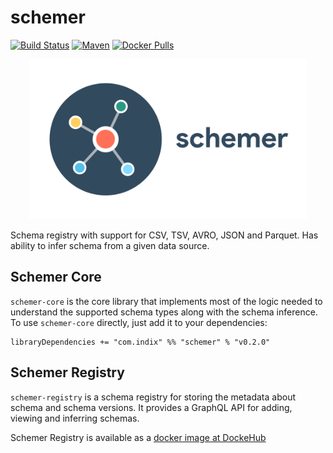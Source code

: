 # schemer
[![Build Status](https://travis-ci.org/indix/schemer.svg?branch=master)](https://travis-ci.org/indix/schemer) [![Maven](https://maven-badges.herokuapp.com/maven-central/com.indix/schemer-core_2.11/badge.svg)](http://repo1.maven.org/maven2/com/indix/schemer-core_2.11/) [![Docker Pulls](https://img.shields.io/docker/pulls/indix/schemer-registry.svg)](https://hub.docker.com/r/indix/schemer-registry/)

<p align="center">
    <img src="resources/images/schemer-logo-text-wide.png" width="444" height="256"/>
</p>

Schema registry with support for CSV, TSV, AVRO, JSON and Parquet. Has ability to infer schema from a given data source.

## Schemer Core

`schemer-core` is the core library that implements most of the logic needed to understand the supported schema types along with the schema inference. To use `schemer-core` directly, just add it to your dependencies:

```
libraryDependencies += "com.indix" %% "schemer" % "v0.2.0"
```

## Schemer Registry

`schemer-registry` is a schema registry for storing the metadata about schema and schema versions. It provides a GraphQL API for adding, viewing and inferring schemas.

Schemer Registry is available as a [docker image at DockeHub](https://hub.docker.com/r/indix/schemer-registry/)
